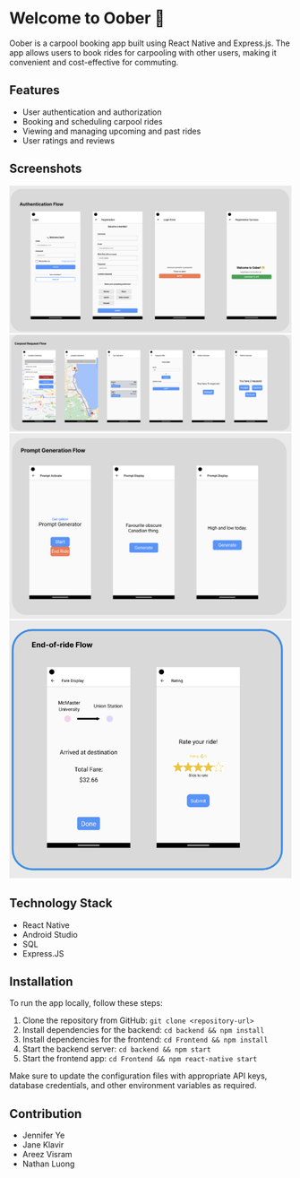 # Welcome to Oober 🎉

Oober is a carpool booking app built using React Native and Express.js. The app allows users to book rides for carpooling with other users, making it convenient and cost-effective for commuting.

## Features

- User authentication and authorization
- Booking and scheduling carpool rides
- Viewing and managing upcoming and past rides
- User ratings and reviews

## Screenshots

![Auth](./asset/Auth.png)
![carpool](./asset/carpool.png)
![prompt](./asset/prompt.png)
![end_of_ride](./asset/end_of_ride.png)

## Technology Stack

- React Native
- Android Studio
- SQL
- Express.JS

## Installation

To run the app locally, follow these steps:

1. Clone the repository from GitHub: `git clone <repository-url>`
2. Install dependencies for the backend: `cd backend && npm install`
3. Install dependencies for the frontend: `cd Frontend && npm install`
4. Start the backend server: `cd backend && npm start`
5. Start the frontend app: `cd Frontend && npm react-native start`

Make sure to update the configuration files with appropriate API keys, database credentials, and other environment variables as required.

## Contribution

- Jennifer Ye
- Jane Klavir
- Areez Visram
- Nathan Luong
